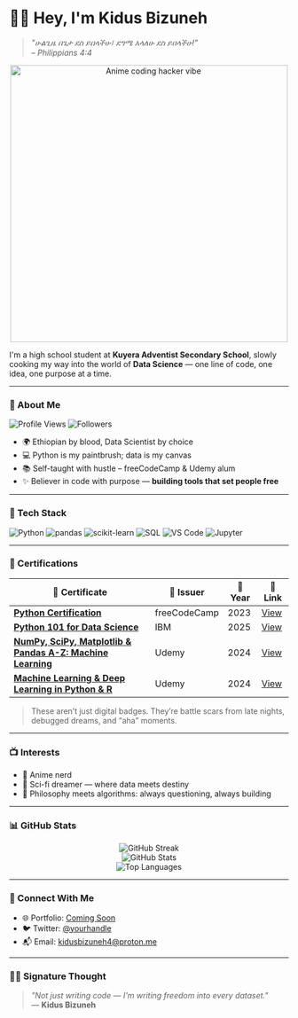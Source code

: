 # 👋🏾 Hey, I'm Kidus Bizuneh

> *"ሁልጊዜ በጌታ ደስ ይበላችሁ፤ ደግሜ እላለሁ ደስ ይበላችሁ!"*  
> _– Philippians 4:4_

<p align="center">
  <img src="https://media4.giphy.com/media/v1.Y2lkPTc5MGI3NjExc3B5cDlsM2dyb3piZGhmZnMyYTlrMHVyNDUzYWtkdTZkazR3a2NraiZlcD12MV9pbnRlcm5hbF9naWZfYnlfaWQmY3Q9Zw/MD0svLSDeudszrNrp0/giphy.gif" width="500" alt="Anime coding hacker vibe"/>
</p>



I'm a high school student at **Kuyera Adventist Secondary School**, slowly cooking my way into the world of **Data Science** — one line of code, one idea, one purpose at a time.

---

### 🚀 About Me

![Profile Views](https://komarev.com/ghpvc/?username=kidus1234b&label=Profile%20views&color=0e75b6&style=flat)
![Followers](https://img.shields.io/github/followers/kidus1234b?label=Followers&style=social)

- 🌍 Ethiopian by blood, Data Scientist by choice
- 💻 Python is my paintbrush; data is my canvas
- 📚 Self-taught with hustle – freeCodeCamp & Udemy alum
- ✨ Believer in code with purpose — **building tools that set people free**

---

### 🧠 Tech Stack

![Python](https://img.shields.io/badge/-Python-3776AB?logo=python&logoColor=white&style=flat)
![pandas](https://img.shields.io/badge/-pandas-150458?logo=pandas&logoColor=white&style=flat)
![scikit-learn](https://img.shields.io/badge/-scikit--learn-F7931E?logo=scikit-learn&logoColor=white&style=flat)
![SQL](https://img.shields.io/badge/-SQL-4479A1?logo=MySQL&logoColor=white&style=flat)
![VS Code](https://img.shields.io/badge/-VS%20Code-007ACC?logo=visual-studio-code&logoColor=white&style=flat)
![Jupyter](https://img.shields.io/badge/-Jupyter-F37626?logo=Jupyter&logoColor=white&style=flat)

---

### 📜 Certifications

| 🏅 Certificate | 🏫 Issuer | 📅 Year | 🔗 Link |
|---------------|-----------|--------|--------|
| [**Python Certification**](<https://freecodecamp.org/certification/fcc87dfe9b1-4f0d-4a58-bf93-82c9257dd031/scientific-computing-with-python-v7>) | freeCodeCamp | 2023 | [View](<https://freecodecamp.org/certification/fcc87dfe9b1-4f0d-4a58-bf93-82c9257dd031/scientific-computing-with-python-v7>) |
| [**Python 101 for Data Science**](https://courses.cognitiveclass.ai/certificates/b9751c52da074c2fa2c8890e37e5183d) | IBM | 2025 | [View](https://courses.cognitiveclass.ai/certificates/b9751c52da074c2fa2c8890e37e5183d) |
| [**NumPy, SciPy, Matplotlib & Pandas A-Z: Machine Learning**](https://www.udemy.com/certificate/UC-11d15f2d-61a1-4ce1-b804-a4322df3e860/) | Udemy | 2024 | [View](https://www.udemy.com/certificate/UC-11d15f2d-61a1-4ce1-b804-a4322df3e860/) |
| [**Machine Learning & Deep Learning in Python & R**](<insert-link-here>) | Udemy | 2024 | [View](<insert-link-here>) |

> These aren’t just digital badges. They’re battle scars from late nights, debugged dreams, and “aha” moments.

---

### 📺 Interests

- 💬 Anime nerd
- 📖 Sci-fi dreamer — where data meets destiny
- 🧠 Philosophy meets algorithms: always questioning, always building

---

### 📊 GitHub Stats

<p align="center">
  <img src="https://github-readme-streak-stats.herokuapp.com?user=kidus1234b&theme=tokyonight&date_format=M%20j%5B%2C%20Y%5D" alt="GitHub Streak" />
  <br/>
  <img src="https://github-readme-stats.vercel.app/api?username=kidus1234b&show_icons=true&theme=radical" alt="GitHub Stats" />
  <br/>
  <img src="https://github-readme-stats.vercel.app/api/top-langs/?username=kidus1234b&layout=compact&theme=radical" alt="Top Languages" />
</p>

---

### 🤝 Connect With Me

- 🌐 Portfolio: [Coming Soon]()
- 🐦 Twitter: [@yourhandle]()
- 📬 Email: kidusbizuneh4@proton.me 

---

### ✍🏾 Signature Thought

> _"Not just writing code — I'm writing freedom into every dataset."_   
> — **Kidus Bizuneh**
